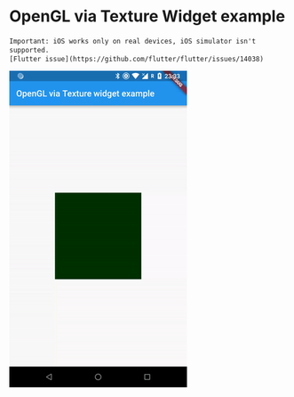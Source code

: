 # OpenGL via Texture Widget example

```
Important: iOS works only on real devices, iOS simulator isn't supported.
[Flutter issue](https://github.com/flutter/flutter/issues/14038)
``` 
![Demo gif](demo.gif)